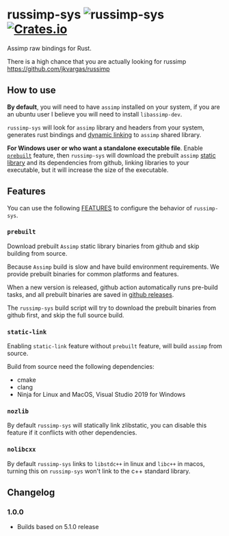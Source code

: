 # russimp-sys ![russimp-sys](https://github.com/jkvargas/russimp-sys/workflows/russimp-sys/badge.svg?branch=main) [![Crates.io](https://img.shields.io/crates/v/russimp-sys.svg)](https://crates.io/crates/russimp-sys)

Assimp raw bindings for Rust.

There is a high chance that you are actually looking for russimp https://github.com/jkvargas/russimp

## How to use

**By default**, you will need to have `assimp` installed on your system, if you are an ubuntu user I believe you will need to install `libassimp-dev`.

`russimp-sys` will look for `assimp` library and headers from your system, generates rust bindings and [dynamic linking](<https://en.wikipedia.org/wiki/Library_(computing)#Dynamic_linking>) to `assimp` shared library.

**For Windows user or who want a standalone executable file**. Enable [`prebuilt`](#prebuilt) feature, then `russimp-sys` will download the prebuilt `assimp` [static library](<https://en.wikipedia.org/wiki/Library_(computing)#Static_libraries>) and its dependencies from github, linking libraries to your executable, but it will increase the size of the executable.

## Features

You can use the following [FEATURES](https://doc.rust-lang.org/cargo/reference/features.html#the-features-section) to configure the behavior of `russimp-sys`.

### `prebuilt`

Download prebuilt `Assimp` static library binaries from github and skip building from source.

Because `Assimp` build is slow and have build environment requirements. We provide prebuilt binaries for common platforms and features.

When a new version is released, github action automatically runs pre-build tasks, and all prebuilt binaries are saved in [github releases](https://github.com/jkvargas/russimp-sys/releases).

The `russimp-sys` build script will try to download the prebuilt binaries from github first, and skip the full source build.

### `static-link`

Enabling `static-link` feature without `prebuilt` feature, will build `assimp` from source.

Build from source need the following dependencies:

* cmake
* clang
* Ninja for Linux and MacOS, Visual Studio 2019 for Windows

### `nozlib`

By default `russimp-sys` will statically link zlibstatic, you can disable this feature if it conflicts with other dependencies.

### `nolibcxx`

By default `russimp-sys` links to `libstdc++` in linux and `libc++` in macos, turning this on `russimp-sys` won't link to the c++ standard library.

## Changelog

### 1.0.0

- Builds based on 5.1.0 release
